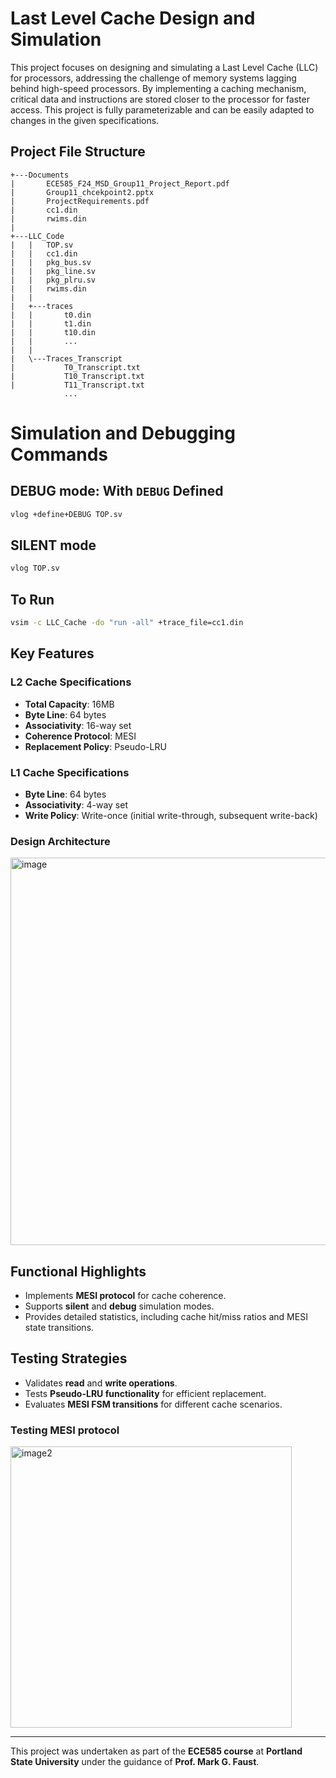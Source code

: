 # Last Level Cache Design and Simulation

This project focuses on designing and simulating a Last Level Cache (LLC) for processors, addressing the challenge of memory systems lagging behind high-speed processors. By implementing a caching mechanism, critical data and instructions are stored closer to the processor for faster access. This project is fully parameterizable and can be easily adapted to changes in the given specifications.

## Project File Structure

```
+---Documents
|       ECE585_F24_MSD_Group11_Project_Report.pdf
|       Group11_chcekpoint2.pptx
|       ProjectRequirements.pdf
|       cc1.din
|       rwims.din
|       
+---LLC_Code
|   |   TOP.sv
|   |   cc1.din
|   |   pkg_bus.sv
|   |   pkg_line.sv
|   |   pkg_plru.sv
|   |   rwims.din
|   |   
|   +---traces
|   |       t0.din
|   |       t1.din
|   |       t10.din
|   |       ...
|   |       
|   \---Traces_Transcript
|           T0_Transcript.txt
|           T10_Transcript.txt
|           T11_Transcript.txt
            ...
```
# Simulation and Debugging Commands

## DEBUG mode: With `DEBUG` Defined
```bash
vlog +define+DEBUG TOP.sv
```
## SILENT mode 
```bash
vlog TOP.sv
```
## To Run
```bash
vsim -c LLC_Cache -do "run -all" +trace_file=cc1.din
```
## Key Features
### L2 Cache Specifications
- **Total Capacity**: 16MB
- **Byte Line**: 64 bytes
- **Associativity**: 16-way set
- **Coherence Protocol**: MESI
- **Replacement Policy**: Pseudo-LRU

### L1 Cache Specifications
- **Byte Line**: 64 bytes
- **Associativity**: 4-way set
- **Write Policy**: Write-once (initial write-through, subsequent write-back)

### Design Architecture
<img src="https://github.com/user-attachments/assets/4e1ed105-3db1-42a7-88fb-d5c12b17e4ca" alt="image" width="620" />


## Functional Highlights
- Implements **MESI protocol** for cache coherence.
- Supports **silent** and **debug** simulation modes.
- Provides detailed statistics, including cache hit/miss ratios and MESI state transitions.

## Testing Strategies
- Validates **read** and **write operations**.
- Tests **Pseudo-LRU functionality** for efficient replacement.
- Evaluates **MESI FSM transitions** for different cache scenarios.

### Testing MESI protocol
<img src="https://github.com/user-attachments/assets/d87b4c16-a33b-42a7-b98c-5fc62e4b06b8" alt="image2" width="450" />





---

This project was undertaken as part of the **ECE585 course** at **Portland State University** under the guidance of **Prof. Mark G. Faust**.
